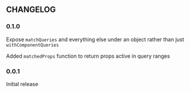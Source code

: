## CHANGELOG
### 0.1.0
Expose `matchQueries` and everything else under an object rather than just `withComponentQueries`

Added `matchedProps` function to return props active in query ranges

### 0.0.1
Initial release
